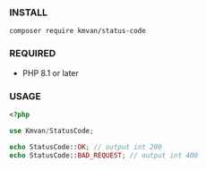 ### INSTALL

```shell
composer require kmvan/status-code
```

### REQUIRED

- PHP 8.1 or later

### USAGE

```php
<?php

use Kmvan/StatusCode;

echo StatusCode::OK; // output int 200
echo StatusCode::BAD_REQUEST; // output int 400
```
